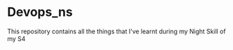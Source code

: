 # Devops_ns
This repository contains all the things that I've learnt during my Night Skill of my  S4
